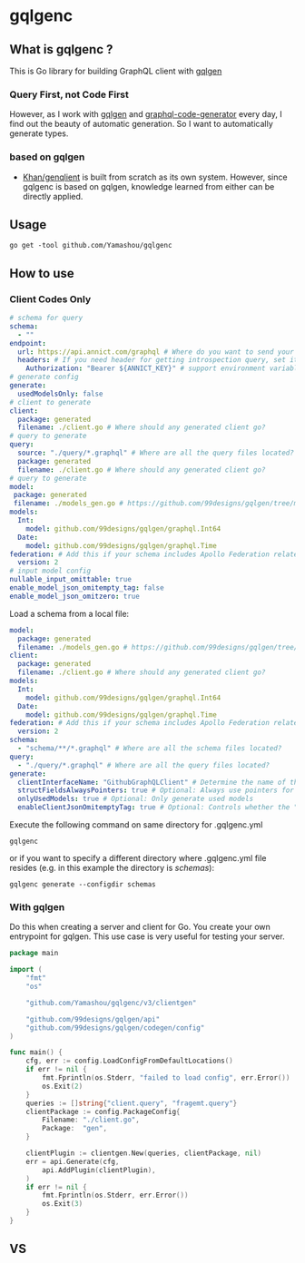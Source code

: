 # gqlgenc

## What is gqlgenc ?

This is Go library for building GraphQL client with [gqlgen](https://github.com/99designs/gqlgen)

### Query First, not Code First

However, as I work with [gqlgen](https://github.com/99designs/gqlgen) and [graphql-code-generator](https://graphql-code-generator.com/) every day, I find out the beauty of automatic generation.
So I want to automatically generate types.

### based on gqlgen

- [Khan/genqlient](https://github.com/Khan/genqlient) is built from scratch as its own system. However, since gqlgenc is based on gqlgen, knowledge learned from either can be directly applied.

## Usage

```shell script
go get -tool github.com/Yamashou/gqlgenc
```

## How to use

### Client Codes Only

```yaml
# schema for query
schema:
  - ""
endpoint:
  url: https://api.annict.com/graphql # Where do you want to send your request?
  headers: # If you need header for getting introspection query, set it
    Authorization: "Bearer ${ANNICT_KEY}" # support environment variables
# generate config
generate:
  usedModelsOnly: false
# client to generate
client:
  package: generated
  filename: ./client.go # Where should any generated client go?
# query to generate
query:
  source: "./query/*.graphql" # Where are all the query files located?
  package: generated
  filename: ./client.go # Where should any generated client go?
# query to generate
model:
 package: generated
 filename: ./models_gen.go # https://github.com/99designs/gqlgen/tree/master/plugin/modelgen
models:
  Int:
    model: github.com/99designs/gqlgen/graphql.Int64
  Date:
    model: github.com/99designs/gqlgen/graphql.Time
federation: # Add this if your schema includes Apollo Federation related directives
  version: 2
# input model config
nullable_input_omittable: true
enable_model_json_omitempty_tag: false
enable_model_json_omitzero: true
```

Load a schema from a local file:

```yaml
model:
  package: generated
  filename: ./models_gen.go # https://github.com/99designs/gqlgen/tree/master/plugin/modelgen
client:
  package: generated
  filename: ./client.go # Where should any generated client go?
models:
  Int:
    model: github.com/99designs/gqlgen/graphql.Int64
  Date:
    model: github.com/99designs/gqlgen/graphql.Time
federation: # Add this if your schema includes Apollo Federation related directives
  version: 2
schema:
  - "schema/**/*.graphql" # Where are all the schema files located?
query:
  - "./query/*.graphql" # Where are all the query files located?
generate:
  clientInterfaceName: "GithubGraphQLClient" # Determine the name of the generated client interface
  structFieldsAlwaysPointers: true # Optional: Always use pointers for struct fields (default: true). [same as gqlgen](https://github.com/99designs/gqlgen/blob/e1ef86e795e738654c98553b325a248c02c8c2f8/docs/content/config.md?plain=1#L73)
  onlyUsedModels: true # Optional: Only generate used models
  enableClientJsonOmitemptyTag: true # Optional: Controls whether the "omitempty" option is added to JSON tags (default: true)
```

Execute the following command on same directory for .gqlgenc.yml

```shell script
gqlgenc
```

or if you want to specify a different directory where .gqlgenc.yml file resides
(e.g. in this example the directory is *schemas*):

```shell script
gqlgenc generate --configdir schemas
```

### With gqlgen

Do this when creating a server and client for Go.
You create your own entrypoint for gqlgen.
This use case is very useful for testing your server.


```go
package main

import (
	"fmt"
	"os"

	"github.com/Yamashou/gqlgenc/v3/clientgen"

	"github.com/99designs/gqlgen/api"
	"github.com/99designs/gqlgen/codegen/config"
)

func main() {
	cfg, err := config.LoadConfigFromDefaultLocations()
	if err != nil {
		fmt.Fprintln(os.Stderr, "failed to load config", err.Error())
		os.Exit(2)
	}
	queries := []string{"client.query", "fragemt.query"}
	clientPackage := config.PackageConfig{
		Filename: "./client.go",
		Package:  "gen",
	}

	clientPlugin := clientgen.New(queries, clientPackage, nil)
	err = api.Generate(cfg,
		api.AddPlugin(clientPlugin),
	)
	if err != nil {
		fmt.Fprintln(os.Stderr, err.Error())
		os.Exit(3)
	}
}
```

## VS

